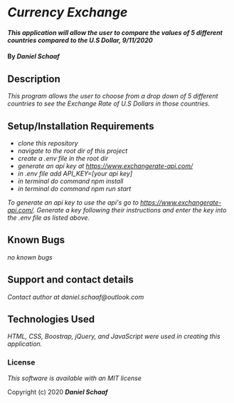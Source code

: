 # _Currency Exchange_

#### _This application will allow the user to compare the values of 5 different countries compared to the U.S Dollar, 9/11/2020_

#### By _**Daniel Schaaf**_

## Description

_This program allows the user to choose from a drop down of 5 different countries to see the Exchange Rate of U.S Dollars in those countries._

## Setup/Installation Requirements

* _clone this repository_
* _navigate to the root dir of this project_
*  _create a .env file in the root dir_
* _generate an api key at https://www.exchangerate-api.com/_
* _in .env file add API_KEY=[your api key]_
* _in terminal do command npm install_
* _in terminal do command npm run start_


_To generate an api key to use the api's go to https://www.exchangerate-api.com/. Generate a key following their instructions and enter the key into the .env file as listed above._

## Known Bugs

_no known bugs_

## Support and contact details

_Contact author at daniel.schaaf@outlook.com_

## Technologies Used

_HTML, CSS, Boostrap, jQuery, and JavaScript were used in creating this application._

### License

*This software is available with an MIT license*

Copyright (c) 2020 **_Daniel Schaaf_**